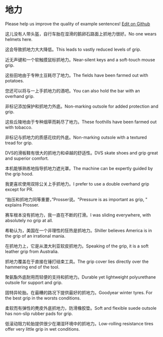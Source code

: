 # 地力

Please help us improve the quality of example sentences! [Edit on Github](https://github.com/jiyushe/jiyu-example-sentence-source/blob/main/chinese/dili_1.md)

<p><span class="chinese">这儿没有人带头盔，自行车胎在湿滑的鹅卵石路面上抓地力很好。</span><span class="english">No one wears helmets here.</span></p>

<p><span class="chinese">这会导致抓地力大大降低。</span><span class="english">This leads to vastly reduced levels of grip.</span></p>

<p><span class="chinese">近无声键和一个软触摸鼠标抓地力。</span><span class="english">Near-silent keys and a soft-touch mouse grip.</span></p>

<p><span class="chinese">这些田地由于专种土豆耗尽了地力。</span><span class="english">The fields have been farmed out with potatoes.</span></p>

<p><span class="chinese">您还可以将与一上手抓地力的酒吧。</span><span class="english">You can also hold the bar with an overhand grip.</span></p>

<p><span class="chinese">非标记添加保护和抓地力外底。</span><span class="english">Non-marking outsole for added protection and grip.</span></p>

<p><span class="chinese">这些丘陵地由于专种烟草而耗尽了地力。</span><span class="english">These foothills have been farmed out with tobacco.</span></p>

<p><span class="chinese">非标记与抓地力的质感花纹的外底。</span><span class="english">Non-marking outsole with a textured tread for grip.</span></p>

<p><span class="chinese">DVS的滑板鞋有很大的抓地力和卓越的舒适性。</span><span class="english">DVS skate shoes and grip great and superior comfort.</span></p>

<p><span class="chinese">本机能够熟练地指导抓地力遮光罩。</span><span class="english">The machine can be expertly guided by the grip hood.</span></p>

<p><span class="chinese">我更喜欢使用双除公关上手抓地力。</span><span class="english">I prefer to use a double overhand grip except for PR.</span></p>

<p><span class="chinese">“胎压和抓地力同等重要，”Prosser说。</span><span class="english">"Pressure is as important as grip, " explains Prosser.</span></p>

<p><span class="chinese">赛车根本没有抓地力，我一直在不断的打滑。</span><span class="english">I was sliding everywhere, with absolutely no grip at all.</span></p>

<p><span class="chinese">希勒认为，美国在一个非理性的狂热是抓地力。</span><span class="english">Shiller believes America is in the grip of an irrational mania.</span></p>

<p><span class="chinese">在抓地力上，它是从澳大利亚软皮抓地力。</span><span class="english">Speaking of the grip, it is a soft leather grip from Australia.</span></p>

<p><span class="chinese">抓地力覆盖在于直接在锤打结束工具。</span><span class="english">The grip cover lies directly over the hammering end of the tool.</span></p>

<p><span class="chinese">聚氨酯外底耐用而轻便的支持和抓地力。</span><span class="english">Durable yet lightweight polyurethane outsole for support and grip.</span></p>

<p><span class="chinese">固特异轮胎。在最糟的路况下提供最好的抓地力。</span><span class="english">Goodyear winter tyres. For the best grip in the worsts conditions.</span></p>

<p><span class="chinese">柔软而有弹性的麂皮外底抓地力，防滑橡胶垫。</span><span class="english">Soft and flexible suede outsole has non-slip rubber pads for grip.</span></p>

<p><span class="chinese">低滚动阻力轮胎提供很少在潮湿环境中的抓地力。</span><span class="english">Low-rolling resistance tires offer very little grip in wet conditions.</span></p>

